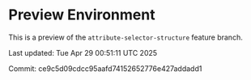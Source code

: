 # Preview Environment

This is a preview of the `attribute-selector-structure` feature branch.

Last updated: Tue Apr 29 00:51:11 UTC 2025

Commit: ce9c5d09cdcc95aafd74152652776e427addadd1
